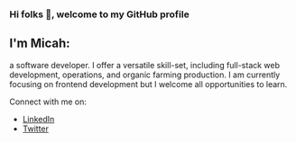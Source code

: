 ### Hi folks 👋, welcome to my GitHub profile
## I'm Micah:

a software developer. I offer a versatile skill-set, including full-stack web development, operations, and organic farming production. I am currently focusing on frontend development but I welcome all opportunities to learn.

Connect with me on:
<ul>
   <li><a href="https://www.linkedin.com/in/mbelm/"> LinkedIn</a></li>
   <li><a href ="https://twitter.com/MicahBElm"> Twitter</a></li>
</ul>
     
    




<!--
**MicahBear/MicahBear** is a ✨ _special_ ✨ repository because its `README.md` (this file) appears on your GitHub profile.

Here are some ideas to get you started:

- 🔭 I’m currently working on ...
- 🌱 I’m currently learning ...
- 👯 I’m looking to collaborate on ...
- 🤔 I’m looking for help with ...
- 💬 Ask me about ...
- 📫 How to reach me: ...
- 😄 Pronouns: ...
- ⚡ Fun fact: ...



-->
